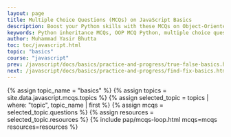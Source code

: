 ```yaml
---
layout: page
title: Multiple Choice Questions (MCQs) on JavaScript Basics
description: Boost your Python skills with these MCQs on Object-Oriented Programming and Inheritance. Ideal for beginners, students, and job seekers to test and strengthen their understanding of Python OOP concepts.
keywords: Python inheritance MCQs, OOP MCQ Python, multiple choice questions Python inheritance, Python class and object quiz, object oriented programming Python MCQs, Python OOP practice test, Python inheritance quiz questions, Python interview questions OOP, Python MCQ with answers, inheritance concepts in Python
author: Muhammad Yasir Bhutta
toc: toc/javascript.html
topic: "basics"
course: "javascript"
prev: /javascript/docs/basics/practice-and-progress/true-false-basics.html
next: /javascript/docs/basics/practice-and-progress/find-fix-basics.html
---
```


{% assign topic_name = "basics" %}
{% assign topics = site.data.javascript.mcqs.topics %}
{% assign selected_topic = topics | where: "topic", topic_name | first %}
{% assign mcqs = selected_topic.questions %}
{% assign resources = selected_topic.resources %}
{% include pap/mcqs-loop.html mcqs=mcqs resources=resources %}


